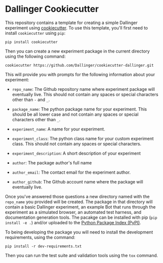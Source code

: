 # Dallinger Cookiecutter

This repository contains a template for creating a simple Dallinger experiment
using [cookiecutter](https://cookiecutter.readthedocs.io). To use this
template, you'll first need to install `cookiecutter` using `pip`:

    pip install cookiecutter


Then you can create a new experiment package in the current directory using
the following command:

    cookiecutter https://github.com/Dallinger/cookiecutter-dallinger.git

This will provide you with prompts for the following information about your
experiment:

- `repo_name`: The Github repository name where experiment package will 
eventually live. This should not contain any spaces or special characters
other than `-` and `_`.

- `package_name`: The python package name for your experiment. This should
be all lower case and not contain any spaces or special characters other
than `_`.

- `experiment_name`: A name for your experiment.

- `experiment_class`: The python class name for your custom experiment
class. This should not contain any spaces or special characters.

- `experiment_description`: A short description of your experiment

- `author`: The package author's full name

- `author_email`: The contact email for the experiment author.

- `author_github`: The Github account name where the package will
eventually live.


Once you've answered those questions a new directory named with the
`repo_name` you provided will be created. The package in that directory will
contain a basic Dallinger experiment, an example Bot that runs through the
experiment as a simulated browser, an automated test harness, and
documentation generation tools. The pacakge can be installed with pip (`pip
install -e .`) and/or uploaded to the [Python Package Index
(PyPI)](https://pypi.python.org/pypi).

To being developing the package you will need to install the development
requirements, using the command:

    pip install -r dev-requirements.txt

Then you can run the test suite and validation tools using the `tox` command.
